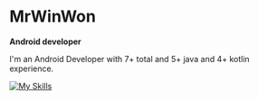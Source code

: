 # MrWinWon

**Android developer**

I'm an Android Developer with 7+ total and 5+ java and 4+ kotlin experience.

[![My Skills](https://skillicons.dev/icons?i=kotlin,java,androidstudio,sqlite,firebase,idea,figma,git,gitlab,gradle,postman,github&theme=light)](https://skillicons.dev)

<!--
**MrWinWon/MrWinWon** is a ✨ _special_ ✨ repository because its `README.md` (this file) appears on your GitHub profile.

Here are some ideas to get you started:

- 🔭 I’m currently working on ...
- 🌱 I’m currently learning ...
- 👯 I’m looking to collaborate on ...
- 🤔 I’m looking for help with ...
- 💬 Ask me about ...
- 📫 How to reach me: ...
- 😄 Pronouns: ...
- ⚡ Fun fact: ...
-->
